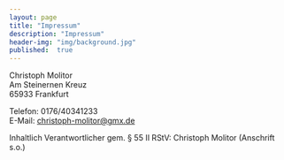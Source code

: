 ```yaml
---
layout: page
title: "Impressum"
description: "Impressum"
header-img: "img/background.jpg"
published:  true
---
```



Christoph Molitor  
Am Steinernen Kreuz  
65933 Frankfurt  

Telefon: 0176/40341233  
E-Mail: christoph-molitor@gmx.de

Inhaltlich Verantwortlicher gem. § 55 II RStV: Christoph Molitor (Anschrift s.o.)